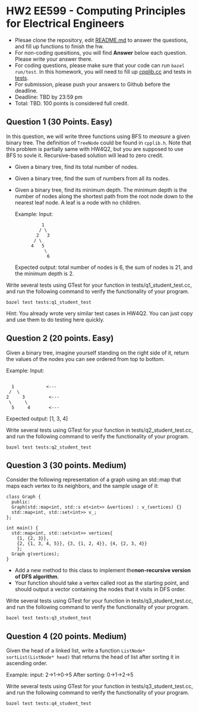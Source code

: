 
# HW2 EE599 - Computing Principles for Electrical Engineers

- Plesae clone the repository, edit [README.md](README.md) to answer the questions, and fill up functions to finish the hw.
- For non-coding quesitions, you will find **Answer** below each question. Please write your answer there.
- For coding questions, please make sure that your code can run ```bazel run/test```. In this homework, you will need to fill up [cpplib.cc](src/lib/cpplib.cc) and tests in [tests](tests).
- For submission, please push your answers to Github before the deadline.
- Deadline: TBD by 23:59 pm
- Total: TBD. 100 points is considered full credit.

## Question 1 (30 Points. Easy)
In this question, we will write three functions using BFS to *measure* a given binary tree. The definition of ```TreeNode``` could be found in ```cpplib.h```. Note that this problem is partially same with HW4Q2, but you are supposed to use BFS to sovle it. Recursive-based solution will lead to zero credit.
- Given a binary tree, find its total number of nodes.
- Given a binary tree, find the sum of numbers from all its nodes.
- Given a binary tree, find its minimum depth. The minimum depth is the number of nodes along the shortest path from the root node down to the nearest leaf node. A leaf is a node with no children.

  Example: 
  Input: 
  ```
            1
           / \
          2   3
         / \ 
        4   5
             \ 
              6
  ```
  Expected output: total number of nodes is 6, the sum of nodes is 21, and the minimum depth is 2.

Write several tests using GTest for your function in tests/q1_student_test.cc, and run the following command to verify the functionality of your program.
```
bazel test tests:q1_student_test
```

Hint: You already wrote very similar test cases in HW4Q2. You can just copy and use them to do testing here quickly.

## Question 2 (20 points. Easy)
Given a binary tree, imagine yourself standing on the right side of it, return the values of the nodes you can see ordered from top to bottom.

  Example:
  Input:
  ```

    1            <---
   /  \
  2     3         <---
   \     \
    5     4       <---
  ```
  Expected output: [1, 3, 4]

Write several tests using GTest for your function in tests/q2_student_test.cc, and run the following command to verify the functionality of your program.
```
bazel test tests:q2_student_test
```

## Question 3 (30 points. Medium)
Consider the following representation of a graph using an std::map that maps each vertex to its neighbors, and the sample usage of it:
```
class​ ​Graph​ { 
  public:
​  Graph​(std::​map​<​int​, std::s​ et​<​int​>> ​&​vertices​) : v_(vertices) {}
  std::map<​int​, std::set<​int​>> v_; 
};

int​ ​main​() {
  std::map<​int​, std::set<​int​>> vertices{
    {​1​, {​2​, ​3​}},
    {​2​, {​1​, ​3​, ​4​, ​5​}}, {​3​, {​1​, ​2​, ​4​}}, {​4​, {​2​, 3, ​4​}}
    };
  Graph ​g​(vertices); 
}
```
- Add a new method to this class to implement the **​non-recursive version​ of D​FS algorithm**.
- Your function should take a vertex called root as the starting point, and should output a vector containing the nodes that it visits in DFS order.

Write several tests using GTest for your function in tests/q3_student_test.cc, and run the following command to verify the functionality of your program.
```
bazel test tests:q3_student_test
```

## Question 4 (20 points. Medium)
Given the head of a linked list, write a function ```ListNode* sortList(ListNode* head)``` that returns the head of list after sorting it in ascending order.

Example:
input: 2->1->0->5
After sorting: 0->1->2->5

Write several tests using GTest for your function in tests/q3_student_test.cc, and run the following command to verify the functionality of your program.
```
bazel test tests:q4_student_test
```